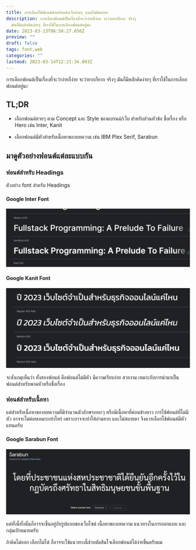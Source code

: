```yaml
---
title: การเลือกใช้ฟอนต์สำหรับหน้าเว็บง่ายๆ แบบไม่คิดเยอะ
description: การเลือกฟอนต์เป็นเรื่องที่จะว่าง่ายก็ง่าย จะว่ายากก็ยาก จริงๆ
  มันก็มีหลักคิดง่ายๆ ที่เราใช้ในการเลือกฟอนต์อยู่นะ
date: 2023-03-13T06:58:27.656Z
preview: ""
draft: false
tags: font,web
categories: ""
lastmod: 2023-03-14T12:21:34.093Z
---
```


การเลือกฟอนต์เป็นเรื่องที่จะว่าง่ายก็ง่าย จะว่ายากก็ยาก จริงๆ มันก็มีหลักคิดง่ายๆ ที่เราใช้ในการเลือกฟอนต์อยู่นะ

## TL;DR

- เลือกฟอนต์สวยๆ ตาม Concept และ Style ของแบรนด์/เว็บ สำหรับส่วนหัวข้อ ชื่อเรื่อง หรือ Hero เช่น Inter, Kanit

- เลือกฟอนต์มีหัวสำหรับเนื้อหาของบทความ เช่น IBM Plex Serif, Sarabun

## มาดูตัวอย่างฟอนต์แต่ละแบบกัน

### ฟอนต์สำหรับ Headings

ตัวอย่าง font สำหรับ Headings

#### Google Inter Font

![inter font](./inter.png)

#### Google Kanit Font

![kanit font](./kanit.png)

จะสังเกตุเห็นว่า ทั้งสองฟอนต์ คือฟอนต์ไม่มีหัว มีความเรียบง่าย สวยงาม เหมาะกับการนำมาเป็นฟอนต์สำหรับพาดหัวหรือชื่อเรื่อง

### ฟอนต์สำหรับเนื้อหา

แต่สำหรับเนื้อหาของบทความที่มีจำนวนตัวอักษรเยอะๆ หรือมีเนื้อหาที่ค่อนข้างยาว การใช้ฟอนต์ที่ไม่มีหัว อาจจะไม่ค่อยเหมาะเท่าไหร่ เพราะอาจจะทำให้อ่านยาก และไม่สบายตา จึงควรเลือกใช้ฟอนต์มีหัวแทนครับ

#### Google Sarabun Font

![sarabun font](./sarabun.png)

แต่ทั้งนี้ทั้งนั้นก็อาจจะขึ้นอยู่กับรูปแบบของเว็บไซต์ เนื้อหาของบทความ แนวทางในการออกแบบ และกลุ่มเป้าหมายครับ

ถ้าคิดไม่ออก เลือกไม่ได้ ก็อาจจะใช้แนวทางนี้ช่วยตัดสินใจเลือกฟอนต์ได้ง่ายขึ้นครับผม
